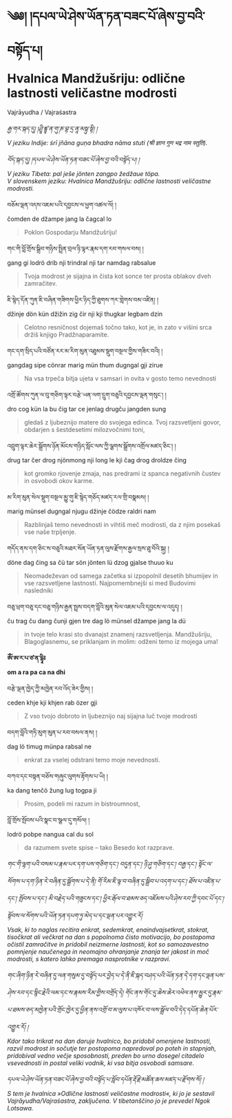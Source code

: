 <!-- Text version: 1.8.7 -->
<!-- Custom CSS styling: --->
<link rel="stylesheet" href="./stylesheet.css" type="text/css" />

# ༄༅། །དཔལ་ཡེ་ཤེས་ཡོན་ཏན་བཟང་པོ་ཞེས་བྱ་བའི་བསྟོད་པ།  <br>Hvalnica Mandžušriju: odlične lastnosti veličastne modrosti

Vajrāyudha / Vajraśastra

*རྒྱ་གར་སྐད་དུ། །ཤྲཱི་ཛྙཱ་ན་གུ་ཎ་བྷ་དྲ་ནཱ་མསྟུ་སྟི། །  
V jeziku Indije: śrī jñāna guṇa bhadra nāma stuti (श्री ज्ञान गुण भद्र नाम स्तुति).*

*བོད་སྐད་དུ། །དཔལ་ཡེ་ཤེས་ཡོན་ཏན་བཟང་པོ་ཞེས་བྱ་བའི་བསྟོད་པ། །  
V jeziku Tibeta: pal ješe jönten zangpo žedžaue töpa.  
V slovenskem jeziku: Hvalnica Mandžušriju: odlične lastnosti veličastne modrosti.*

བཅོམ་ལྡན་འདས་འཇམ་པའི་དབྱངས་ལ་ཕྱག་འཚལ་ལོ། །  
čomden de džampe jang la čagcal lo  
>Poklon Gospodarju Mandžušriju!

གང་གི་བློ་གྲོས་སྒྲིབ་གཉིས་སྤྲིན་བྲལ་ཉི་ལྟར་རྣམ་དག་རབ་གསལ་བས། །  
gang gi lodrö drib nji trindral nji tar namdag rabsalue  
>Tvoja modrost je sijajna in čista kot sonce ter prosta oblakov dveh zamračitev.

ཇི་སྙེད་དོན་ཀུན་ཇི་བཞིན་གཟིགས་ཕྱིར་ཉིད་ཀྱི་ཐུགས་ཀར་གླེགས་བམ་འཛིན། །  
džinje dön kün džižin zig čir nji kji thugkar legbam dzin  
>Celotno resničnost dojemaš točno tako, kot je, in zato v višini srca držiš knjigo Pradžnaparamite.

གང་དག་སྲིད་པའི་བཙོན་རར་མ་རིག་མུན་འཐུམས་སྡུག་བསྔལ་གྱིས་གཟིར་བའི། །  
gangdag sipe cönrar marig mün thum dugngal gji zirue  
>Na vsa trpeča bitja ujeta v samsari in ovita v gosto temo nevednosti

འགྲོ་ཚོགས་ཀུན་ལ་བུ་གཅིག་ལྟར་བརྩེ་ཡན་ལག་དྲུག་བཅུའི་དབྱངས་ལྡན་གསུང༌། །  
dro cog kün la bu čig tar ce jenlag drugču jangden sung  
>gledaš z ljubeznijo matere do svojega edinca. Tvoj razsvetljeni govor, obdarjen s šestdesetimi milozvočnimi toni,

འབྲུག་ལྟར་ཆེར་སྒྲོགས་ཉོན་མོངས་གཉིད་སློང་ལས་ཀྱི་ལྕགས་སྒྲོགས་འགྲོལ་མཛད་ཅིང༌། །  
drug tar čer drog njönmong nji long le kji čag drog droldze čing  
>kot gromko rjovenje zmaja, nas predrami iz spanca negativnih čustev in osvobodi okov karme.

མ་རིག་མུན་སེལ་སྡུག་བསྔལ་མྱུ་གུ་ཇི་སྙེད་གཅོད་མཛད་རལ་གྲི་བསྣམས། །  
marig münsel dugngal njugu džinje čödze raldri nam  
>Razblinjaš temo nevednosti in vihtiš meč modrosti, da z njim posekaš vse naše trpljenje.

གདོད་ནས་དག་ཅིང་ས་བཅུའི་མཐར་སོན་ཡོན་ཏན་ལུས་རྫོགས་རྒྱལ་སྲས་ཐུ་བོའི་སྐུ། །  
döne dag čing sa čü tar sön jönten lü dzog gjalse thuuo ku  
>Neomadeževan od samega začetka si izpopolnil desetih bhumijev in vse razsvetljene lastnosti. Najpomembnejši si med Budovimi nasledniki

བཅུ་ཕྲག་བཅུ་དང་བཅུ་གཉིས་རྒྱན་སྤྲས་བདག་བློའི་མུན་སེལ་འཇམ་པའི་དབྱངས་ལ་འདུད། །  
ču trag ču dang čunji gjen tre dag lö münsel džampe jang la dü  
>in tvoje telo krasi sto dvanajst znamenj razsvetljenja. Mandžušriju, Blagoglasnemu, se priklanjam in molim: odženi temo iz mojega uma!

**ཨོཾ་ཨ་ར་པ་ཙ་ན་དྷཱིཿ  
om a ra pa ca na dhi**

བརྩེ་ལྡན་ཁྱེད་ཀྱི་མཁྱེན་རབ་འོད་ཟེར་གྱིས། །  
ceden khje kji khjen rab özer gji  
>Z vso tvojo dobroto in ljubeznijo naj sijajna luč tvoje modrosti

བདག་བློའི་གཏི་མུག་མུན་པ་རབ་བསལ་ནས། །  
dag lö timug münpa rabsal ne  
>enkrat za vselej odstrani temo moje nevednosti.

བཀའ་དང་བསྟན་བཅོས་གཞུང་ལུགས་རྟོགས་པ་ཡི། །  
ka dang tenčö žung lug togpa ji  
>Prosim, podeli mi razum in bistroumnost,

བློ་གྲོས་སྤོབས་པའི་སྣང་བ་སྩལ་དུ་གསོལ། །  
lodrö pobpe nangua cal du sol  
>da razumem svete spise – tako Besedo kot razprave.

*གང་གི་ལྷག་པའི་བསམ་པ་རྣམ་པར་དག་པས་གཅིག་དང༌། བདུན་དང༌། ཉི་ཤུ་གཅིག་དང༌། བརྒྱ་དང༌། སྟོང་ལ་སོགས་པ་དག་ཉིན་རེ་བཞིན་དུ་སྒྲོགས་པ་དེ་ནི། གོ་རིམ་ཇི་ལྟ་བ་བཞིན་དུ་སྒྲིབ་པ་འདག་པ་དང༌། ཐོས་པ་འཛིན་པ་དང༌། སྤོབས་པ་དང༌། མི་བརྗེད་པའི་གཟུངས་དང༌། ཕྱིར་རྒོལ་བ་ཐམས་ཅད་འཇོམས་པའི་ཤེས་རབ་ཀྱི་དབང་པོ་དང༌། སྟོབས་ལ་སོགས་པའི་ཡོན་ཏན་དཔག་ཏུ་མེད་པ་དང་ལྡན་པར་འགྱུར་རོ།  
Vsak, ki to naglas recitira enkrat, sedemkrat, enaindvajsetkrat, stokrat, tisočkrat ali večkrat na dan s popolnoma čisto motivacijo, bo postopoma očistil zamračitve in pridobil neizmerne lastnosti, kot so samozavestno pomnjenje naučenega in neomajno ohranjanje znanja ter jakost in moč modrosti, s katero lahko premaga nasprotnike v razpravi.*

*གང་ཞིག་ཉིན་རེ་བཞིན་དུ་ལན་གསུམ་དུ་བསྟོད་པར་བྱེད་པ་དེ་ནི་ཇི་སྐད་བཤད་པའི་ཡོན་ཏན་དེ་དག་དང་ལྡན་པས་ཤེས་རབ་དང་སྙིང་རྗེའི་ལམ་དང་ས་རྣམས་རིམ་གྱིས་བགྲོད་དེ། གོང་ནས་གོང་དུ་ཆེས་ཆེར་འཕེལ་ནས་མྱུར་དུ་རྣམ་པ་ཐམས་ཅད་མཁྱེན་པའི་གྲོང་ཁྱེར་དུ་ཕྱིན་ནས་འགྲོ་བ་མ་ལུས་པ་འཁོར་བ་ལས་སྒྲོལ་བའི་དེད་དཔོན་ཆེན་པོར་འགྱུར་རོ། །  
Kdor tako trikrat na dan daruje hvalnico, bo pridobil omenjene lastnosti, razvil modrost in sočutje ter postopoma napredoval po poteh in stopnjah, pridobival vedno večje sposobnosti, preden bo urno dosegel citadelo vsevednosti in postal veliki vodnik, ki vsa bitja osvobodi samsare.*

*དཔལ་ཡེ་ཤེས་ཡོན་ཏན་བཟང་པོ་ཞེས་བྱ་བའི་བསྟོད་པ་སློབ་དཔོན་རྡོ་རྗེ་མཚོན་ཆས་མཛད་པ་རྫོགས་སོ། །  
S tem je hvalnica »Odlične lastnosti veličastne modrosti«, ki jo je sestavil Vajrāyudha/Vajraśastra, zaključena. V tibetanščino jo je prevedel Ngok Lotsawa.*
